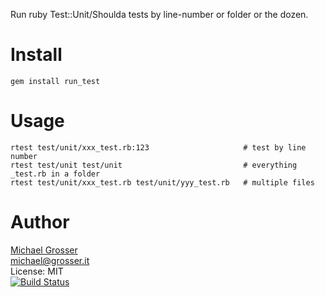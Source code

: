 Run ruby Test::Unit/Shoulda tests by line-number or folder or the dozen.

Install
=======
    gem install run_test


Usage
=====
    rtest test/unit/xxx_test.rb:123                     # test by line number
    rtest test/unit test/unit                           # everything _test.rb in a folder
    rtest test/unit/xxx_test.rb test/unit/yyy_test.rb   # multiple files

Author
======
[Michael Grosser](http://grosser.it)<br/>
michael@grosser.it<br/>
License: MIT<br/>
[![Build Status](https://secure.travis-ci.org/grosser/run_test.png)](http://travis-ci.org/grosser/run_test)
